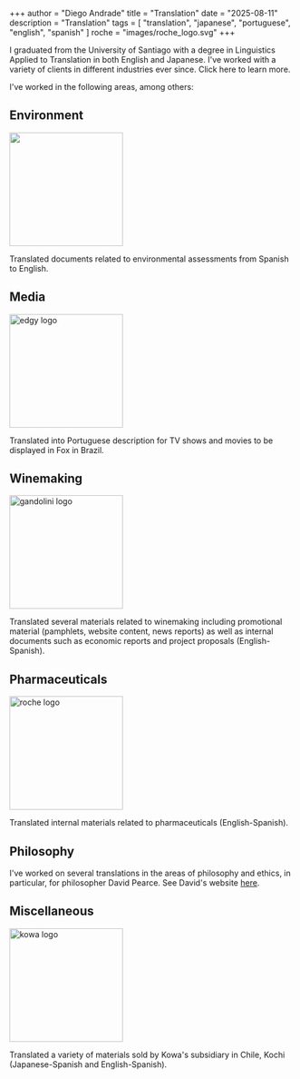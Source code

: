 +++
author = "Diego Andrade"
title = "Translation"
date = "2025-08-11"
description = "Translation"
tags = [
    "translation",
    "japanese",
    "portuguese",
    "english",
    "spanish"
]
roche = "images/roche_logo.svg"
+++

I graduated from the University of Santiago with a degree in Linguistics Applied to Translation in both English and Japanese. I've worked with a variety of clients in different industries ever since. Click here to learn more.

<!--more-->

I've worked in the following areas, among others:

<h2>Environment</h2>

<image src="/images/anabatica_renovables_logo.jpeg" width="200">

Translated documents related to environmental assessments from Spanish to English.

<h2>Media</h2>

<image src="/images/edgy_logo.svg" alt="edgy logo" width="200">

Translated into Portuguese description for TV shows and movies to be displayed in Fox in Brazil.

<h2>Winemaking</h2>

<image src="/images/gandolini_logo.png" alt="gandolini logo" width="200">

Translated several materials related to winemaking including promotional material (pamphlets, website content, news reports) as well as internal documents such as economic reports and project proposals (English-Spanish).

<h2>Pharmaceuticals</h2>

<image src="/images/roche_logo.png" alt="roche logo" width="200">

Translated internal materials related to pharmaceuticals (English-Spanish).

<h2>Philosophy</h2>

I've worked on several translations in the areas of philosophy and ethics, in particular, for philosopher David Pearce. See David's website <a href="https://www.hedweb.com">here</a>.

<h2>Miscellaneous</h2>

<image src="/images/kowa_logo.png" alt="kowa logo" width="200">

Translated a variety of materials sold by Kowa's subsidiary in Chile, Kochi (Japanese-Spanish and English-Spanish).


